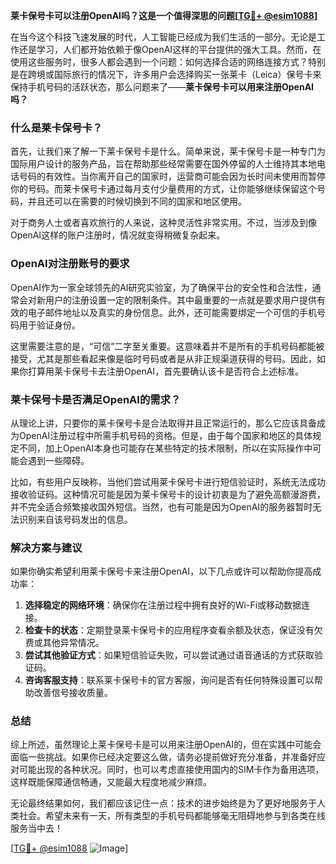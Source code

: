 **莱卡保号卡可以注册OpenAI吗？这是一个值得深思的问题[[TG💪+ @esim1088](https://t.me/s/esim1088)]**

在当今这个科技飞速发展的时代，人工智能已经成为我们生活的一部分。无论是工作还是学习，人们都开始依赖于像OpenAI这样的平台提供的强大工具。然而，在使用这些服务时，很多人都会遇到一个问题：如何选择合适的网络连接方式？特别是在跨境或国际旅行的情况下，许多用户会选择购买一张莱卡（Leica）保号卡来保持手机号码的活跃状态，那么问题来了——**莱卡保号卡可以用来注册OpenAI吗？**

### 什么是莱卡保号卡？

首先，让我们来了解一下莱卡保号卡是什么。简单来说，莱卡保号卡是一种专门为国际用户设计的服务产品，旨在帮助那些经常需要在国外停留的人士维持其本地电话号码的有效性。当你离开自己的国家时，运营商可能会因为长时间未使用而暂停你的号码。而莱卡保号卡通过每月支付少量费用的方式，让你能够继续保留这个号码，并且还可以在需要的时候切换到不同的国家和地区使用。

对于商务人士或者喜欢旅行的人来说，这种灵活性非常实用。不过，当涉及到像OpenAI这样的账户注册时，情况就变得稍微复杂起来。

### OpenAI对注册账号的要求

OpenAI作为一家全球领先的AI研究实验室，为了确保平台的安全性和合法性，通常会对新用户的注册设置一定的限制条件。其中最重要的一点就是要求用户提供有效的电子邮件地址以及真实的身份信息。此外，还可能需要绑定一个可信的手机号码用于验证身份。

这里需要注意的是，“可信”二字至关重要。这意味着并不是所有的手机号码都能被接受，尤其是那些看起来像是临时号码或者是从非正规渠道获得的号码。因此，如果你打算用莱卡保号卡去注册OpenAI，首先要确认该卡是否符合上述标准。

### 莱卡保号卡是否满足OpenAI的需求？

从理论上讲，只要你的莱卡保号卡是合法取得并且正常运行的，那么它应该具备成为OpenAI注册过程中所需手机号码的资格。但是，由于每个国家和地区的具体规定不同，加上OpenAI本身也可能存在某些特定的技术限制，所以在实际操作中可能会遇到一些障碍。

比如，有些用户反映称，当他们尝试用莱卡保号卡进行短信验证时，系统无法成功接收验证码。这种情况可能是因为莱卡保号卡的设计初衷是为了避免高额漫游费，并不完全适合频繁接收国外短信。当然，也有可能是因为OpenAI的服务器暂时无法识别来自该号码发出的信息。

### 解决方案与建议

如果你确实希望利用莱卡保号卡来注册OpenAI，以下几点或许可以帮助你提高成功率：

1. **选择稳定的网络环境**：确保你在注册过程中拥有良好的Wi-Fi或移动数据连接。
2. **检查卡的状态**：定期登录莱卡保号卡的应用程序查看余额及状态，保证没有欠费或其他异常情况。
3. **尝试其他验证方式**：如果短信验证失败，可以尝试通过语音通话的方式获取验证码。
4. **咨询客服支持**：联系莱卡保号卡的官方客服，询问是否有任何特殊设置可以帮助改善信号接收质量。

### 总结

综上所述，虽然理论上莱卡保号卡是可以用来注册OpenAI的，但在实践中可能会面临一些挑战。如果你已经决定要这么做，请务必提前做好充分准备，并准备好应对可能出现的各种状况。同时，也可以考虑直接使用国内的SIM卡作为备用选项，这样既能保障通信畅通，又能最大程度地减少麻烦。

无论最终结果如何，我们都应该记住一点：技术的进步始终是为了更好地服务于人类社会。希望未来有一天，所有类型的手机号码都能够毫无阻碍地参与到各类在线服务当中去！

[[TG💪+ @esim1088](https://t.me/s/esim1088) ![Image](https://i.postimg.cc/4NQfJmqS/Snipaste-2025-05-13-00-14-12.png)]